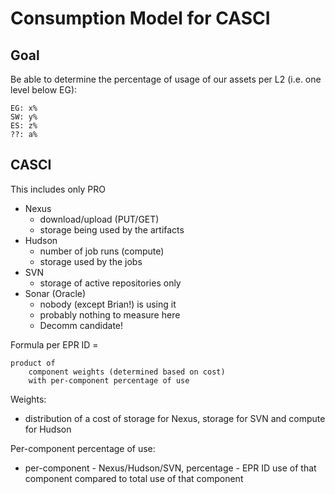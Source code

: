 Consumption Model for CASCI
===========================

Goal
----

Be able to determine the percentage of usage of our assets per L2 (i.e. one level
below EG):

    EG: x%
    SW: y%
    ES: z%
    ??: a%


CASCI
-----

This includes only PRO

- Nexus
    - download/upload (PUT/GET)
    - storage being used by the artifacts
- Hudson
    - number of job runs (compute)
    - storage used by the jobs
- SVN
    - storage of active repositories only
- Sonar (Oracle)
    - nobody (except Brian!) is using it
    - probably nothing to measure here
    - Decomm candidate!

Formula per EPR ID =
```
product of
    component weights (determined based on cost)
    with per-component percentage of use
```

Weights:
- distribution of a cost of storage for Nexus, storage for SVN and compute for Hudson
    
Per-component percentage of use:
- per-component - Nexus/Hudson/SVN, percentage - EPR ID use of that component compared to total use of that component


